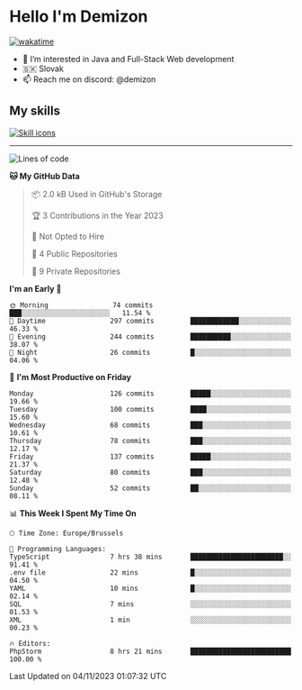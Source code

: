 # Hello I'm Demizon
[![wakatime](https://wakatime.com/badge/user/6ad1949f-d6d7-44f9-9eee-c35e54cc499b.svg)](https://wakatime.com/@6ad1949f-d6d7-44f9-9eee-c35e54cc499b)
- 👀 I’m interested in Java and Full-Stack Web development
- 🇸🇰 Slovak
- 📫 Reach me on discord: @demizon

## My skills
[![Skill icons](https://skillicons.dev/icons?i=java,js,ts,html,css,react,nextjs,tailwind,supabase,py,git,docker,linux,mysql,postgres,mongo&theme=dark)](https://github.com/Demizon3433)

---

<!--START_SECTION:waka-->
![Lines of code](https://img.shields.io/badge/From%20Hello%20World%20I%27ve%20Written-137.7%20thousand%20lines%20of%20code-blue)

**🐱 My GitHub Data** 

> 📦 2.0 kB Used in GitHub's Storage 
 > 
> 🏆 3 Contributions in the Year 2023
 > 
> 🚫 Not Opted to Hire
 > 
> 📜 4 Public Repositories 
 > 
> 🔑 9 Private Repositories 
 > 
**I'm an Early 🐤** 

```text
🌞 Morning                74 commits          ███░░░░░░░░░░░░░░░░░░░░░░   11.54 % 
🌆 Daytime                297 commits         ████████████░░░░░░░░░░░░░   46.33 % 
🌃 Evening                244 commits         ██████████░░░░░░░░░░░░░░░   38.07 % 
🌙 Night                  26 commits          █░░░░░░░░░░░░░░░░░░░░░░░░   04.06 % 
```
📅 **I'm Most Productive on Friday** 

```text
Monday                   126 commits         █████░░░░░░░░░░░░░░░░░░░░   19.66 % 
Tuesday                  100 commits         ████░░░░░░░░░░░░░░░░░░░░░   15.60 % 
Wednesday                68 commits          ███░░░░░░░░░░░░░░░░░░░░░░   10.61 % 
Thursday                 78 commits          ███░░░░░░░░░░░░░░░░░░░░░░   12.17 % 
Friday                   137 commits         █████░░░░░░░░░░░░░░░░░░░░   21.37 % 
Saturday                 80 commits          ███░░░░░░░░░░░░░░░░░░░░░░   12.48 % 
Sunday                   52 commits          ██░░░░░░░░░░░░░░░░░░░░░░░   08.11 % 
```


📊 **This Week I Spent My Time On** 

```text
🕑︎ Time Zone: Europe/Brussels

💬 Programming Languages: 
TypeScript               7 hrs 38 mins       ███████████████████████░░   91.41 % 
.env file                22 mins             █░░░░░░░░░░░░░░░░░░░░░░░░   04.50 % 
YAML                     10 mins             █░░░░░░░░░░░░░░░░░░░░░░░░   02.14 % 
SQL                      7 mins              ░░░░░░░░░░░░░░░░░░░░░░░░░   01.53 % 
XML                      1 min               ░░░░░░░░░░░░░░░░░░░░░░░░░   00.23 % 

🔥 Editors: 
PhpStorm                 8 hrs 21 mins       █████████████████████████   100.00 % 
```


 Last Updated on 04/11/2023 01:07:32 UTC
<!--END_SECTION:waka-->
